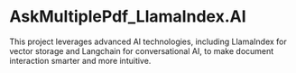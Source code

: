 # AskMultiplePdf_LlamaIndex.AI
This project leverages advanced AI technologies, including LlamaIndex for vector storage and Langchain for conversational AI, to make document interaction smarter and more intuitive.
